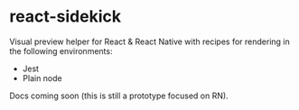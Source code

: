 # react-sidekick

Visual preview helper for React & React Native with recipes for rendering in the following environments:

- Jest
- Plain node

Docs coming soon (this is still a prototype focused on RN).

